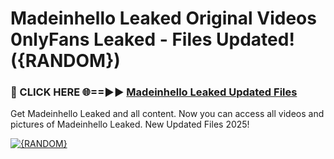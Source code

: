 # Madeinhello Leaked Original Videos 0nlyFans Leaked - Files Updated! ({RANDOM})

<h3>🔴 CLICK HERE 🌐==►► <a href="https://betterlinks.top/A2PfLJ" rel="nofollow">Madeinhello Leaked Updated Files</a></h3>

Get Madeinhello Leaked and all content. Now you can access all videos and pictures of Madeinhello Leaked. New Updated Files 2025!

[![{RANDOM}](https://i.imgur.com/ppqm5kG.gif)](https://betterlinks.top/A2PfLJ)